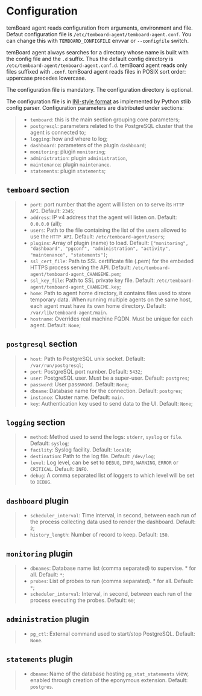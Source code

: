 # Configuration

temBoard agent reads configuration from arguments, environment and file.
Defaut configuration file is `/etc/temboard-agent/temboard-agent.conf`.
You can change this with `TEMBOARD_CONFIGFILE` envvar or `--configfile`
switch.

temBoard agent always searches for a directory whose name is built with
the config file and the `.d` suffix. Thus the default config directory
is `/etc/temboard-agent/temboard-agent.conf.d`. temBoard agent reads
only files suffixed with `.conf`. temBoard agent reads files in POSIX
sort order: uppercase precedes lowercase.

The configuration file is mandatory. The configuration directory is
optional.

The configuration file is in [INI-style
format](https://docs.python.org/3/library/configparser.html#supported-ini-file-structure)
as implemented by Python stlib config parser. Configuration parameters
are distributed under sections:

> -   `temboard`: this is the main section grouping core parameters;
> -   `postgresql`: parameters related to the PostgreSQL cluster that
>     the agent is connected to;
> -   `logging`: how and where to log;
> -   `dashboard`: parameters of the plugin `dashboard`;
> -   `monitoring`: plugin `monitoring`;
> -   `administration`: plugin `administration`,
> -   `maintenance`: plugin `maintenance`.
> -   `statements`: plugin `statements`;

## `temboard` section

> -   `port`: port number that the agent will listen on to serve its
>     `HTTP API`. Default: `2345`;
> -   `address`: IP v4 address that the agent will listen on. Default:
>     `0.0.0.0` (all);
> -   `users`: Path to the file containing the list of the users allowed
>     to use the `HTTP API`. Default: `/etc/temboard-agent/users`;
> -   `plugins`: Array of plugin (name) to load. Default:
>     `["monitoring", "dashboard", "pgconf", "administration", "activity", "maintenance", "statements"]`;
> -   `ssl_cert_file`: Path to SSL certificate file (.pem) for the
>     embeded HTTPS process serving the API. Default:
>     `/etc/temboard-agent/temboard-agent_CHANGEME.pem`;
> -   `ssl_key_file`: Path to SSL private key file. Default:
>     `/etc/temboard-agent/temboard-agent_CHANGEME.key`;
> -   `home`: Path to agent home directory, it contains files used to
>     store temporary data. When running multiple agents on the same
>     host, each agent must have its own home directory. Default:
>     `/var/lib/temboard-agent/main`.
> -   `hostname`: Overrides real machine FQDN. Must be unique for each agent.
>     Default: `None`;

## `postgresql` section

> -   `host`: Path to PostgreSQL unix socket. Default:
>     `/var/run/postgresql`;
> -   `port`: PostgreSQL port number. Default: `5432`;
> -   `user`: PostgreSQL user. Must be a super-user. Default:
>     `postgres`;
> -   `password`: User password. Default: `None`;
> -   `dbname`: Database name for the connection. Default: `postgres`;
> -   `instance`: Cluster name. Default: `main`.
> -   `key`: Authentication key used to send data to the UI. Default:
>     `None`;

## `logging` section

> -   `method`: Method used to send the logs: `stderr`, `syslog` or
>     `file`. Default: `syslog`;
> -   `facility`: Syslog facility. Default: `local0`;
> -   `destination`: Path to the log file. Default: `/dev/log`;
> -   `level`: Log level, can be set to `DEBUG`, `INFO`, `WARNING`,
>     `ERROR` or `CRITICAL`. Default: `INFO`.
> -   `debug`: A comma separated list of loggers to which level will be
>     set to `DEBUG`.

## `dashboard` plugin

> -   `scheduler_interval`: Time interval, in second, between each run
>     of the process collecting data used to render the dashboard.
>     Default: `2`;
> -   `history_length`: Number of record to keep. Default: `150`.

## `monitoring` plugin

> -   `dbnames`: Database name list (comma separated) to supervise. \*
>     for all. Default: `*`;
> -   `probes`: List of probes to run (comma separated). \* for all.
>     Default: `*`;
> -   `scheduler_interval`: Interval, in second, between each run of the
>     process executing the probes. Default: `60`;

## `administration` plugin

> -   `pg_ctl`: External command used to start/stop PostgreSQL. Default:
>     `None`.

## `statements` plugin

> -   `dbname`: Name of the database hosting `pg_stat_statements` view,
>     enabled through creation of the eponymous extension. Default:
>     `postgres`.
